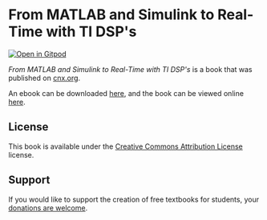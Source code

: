 # From MATLAB and Simulink to Real-Time with TI DSP's

[![Open in Gitpod](https://gitpod.io/button/open-in-gitpod.svg)](https://gitpod.io/from-referrer/)

_From MATLAB and Simulink to Real-Time with TI DSP's_ is a book that was published on [cnx.org](https://cnx.org/).

An ebook can be downloaded [here](https://github.com/cnx-user-books/cnxbook-from-matlab-and-simulink-to-real-time-with-ti-dsp-s/releases/latest), and the book can be viewed online [here](https://github.com/cnx-user-books/cnxbook-from-matlab-and-simulink-to-real-time-with-ti-dsp-s/releases/latest).

## License
This book is available under the [Creative Commons Attribution License](./LICENSE) license.

## Support
If you would like to support the creation of free textbooks for students, your [donations are welcome](https://riceconnect.rice.edu/donation/support-openstax-banner).

